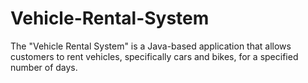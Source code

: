 # Vehicle-Rental-System
The "Vehicle Rental System" is a Java-based application that allows customers to rent vehicles, specifically cars and bikes, for a specified number of days.
